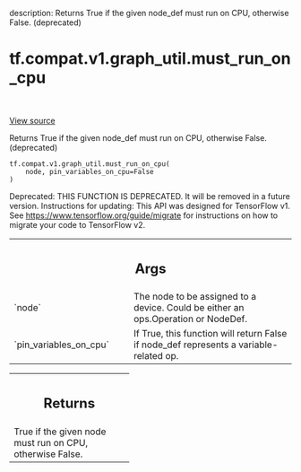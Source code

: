 description: Returns True if the given node_def must run on CPU, otherwise False. (deprecated)

<div itemscope itemtype="http://developers.google.com/ReferenceObject">
<meta itemprop="name" content="tf.compat.v1.graph_util.must_run_on_cpu" />
<meta itemprop="path" content="Stable" />
</div>

# tf.compat.v1.graph_util.must_run_on_cpu

<!-- Insert buttons and diff -->

<table class="tfo-notebook-buttons tfo-api nocontent" align="left">

</table>

<a target="_blank" class="external" href="/code/stable/tensorflow/python/framework/graph_util_impl.py">View source</a>



Returns True if the given node_def must run on CPU, otherwise False. (deprecated)


<pre class="devsite-click-to-copy prettyprint lang-py tfo-signature-link">
<code>tf.compat.v1.graph_util.must_run_on_cpu(
    node, pin_variables_on_cpu=False
)
</code></pre>



<!-- Placeholder for "Used in" -->

Deprecated: THIS FUNCTION IS DEPRECATED. It will be removed in a future version.
Instructions for updating:
This API was designed for TensorFlow v1. See https://www.tensorflow.org/guide/migrate for instructions on how to migrate your code to TensorFlow v2.

<!-- Tabular view -->
 <table class="responsive fixed orange">
<colgroup><col width="214px"><col></colgroup>
<tr><th colspan="2"><h2 class="add-link">Args</h2></th></tr>

<tr>
<td>
`node`<a id="node"></a>
</td>
<td>
The node to be assigned to a device. Could be either an ops.Operation
or NodeDef.
</td>
</tr><tr>
<td>
`pin_variables_on_cpu`<a id="pin_variables_on_cpu"></a>
</td>
<td>
If True, this function will return False if node_def
represents a variable-related op.
</td>
</tr>
</table>



<!-- Tabular view -->
 <table class="responsive fixed orange">
<colgroup><col width="214px"><col></colgroup>
<tr><th colspan="2"><h2 class="add-link">Returns</h2></th></tr>
<tr class="alt">
<td colspan="2">
True if the given node must run on CPU, otherwise False.
</td>
</tr>

</table>

